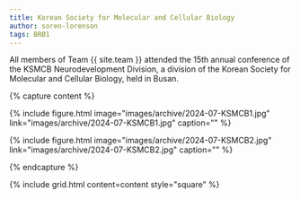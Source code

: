 ```yaml
---
title: Korean Society for Molecular and Cellular Biology
author: soren-lorenson
tags: BRØ1
---
```


All members of Team {{ site.team }} attended the 15th annual conference of the KSMCB Neurodevelopment Division, a division of the Korean Society for Molecular and Cellular Biology, held in Busan.

{% capture content %}

{% include figure.html image="images/archive/2024-07-KSMCB1.jpg" link="images/archive/2024-07-KSMCB1.jpg" caption="" %}

{% include figure.html image="images/archive/2024-07-KSMCB2.jpg" link="images/archive/2024-07-KSMCB2.jpg" caption="" %}

{% endcapture %}

{% include grid.html content=content style="square" %}
